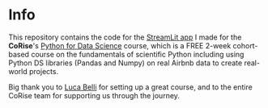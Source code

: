 # Info

This repository contains the code for the [StreamLit app](https://sandra-jurela-airbnb-amsterdam-streamlit-app2-app-zi5wg6.streamlit.app/) I made for the **CoRise**'s [Python for Data Science](https://corise.com/course/python-for-data-science) course, which is a FREE 2-week cohort-based course on the fundamentals of scientific Python including using Python DS libraries (Pandas and Numpy) on real Airbnb data to create real-world projects.

Big thank you to [Luca Belli](https://www.linkedin.com/in/lbelli/) for setting up a great course, and to the entire CoRise team for supporting us through the journey.
